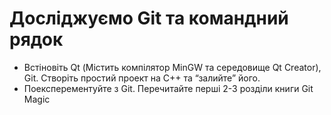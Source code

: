 # Досліджуємо Git та командний рядок

* Встіновіть Qt (Містить компілятор MinGW та середовище Qt Creator), Git. Створіть простий проект на С++ та “залийте” його.
* Поексперементуйте з Git. Перечитайте перші 2-3 розділи книги Git Magic


